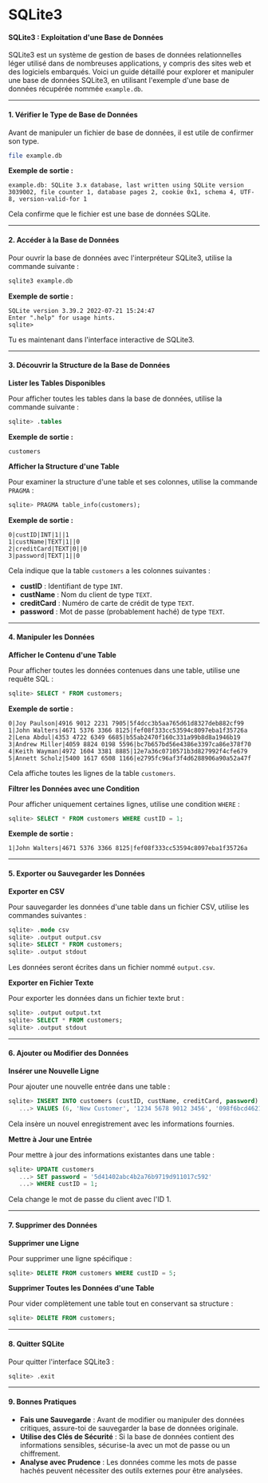 # SQLite3

#### **SQLite3 : Exploitation d'une Base de Données**

SQLite3 est un système de gestion de bases de données relationnelles léger utilisé dans de nombreuses applications, y compris des sites web et des logiciels embarqués. Voici un guide détaillé pour explorer et manipuler une base de données SQLite3, en utilisant l'exemple d'une base de données récupérée nommée `example.db`.

***

#### **1. Vérifier le Type de Base de Données**

Avant de manipuler un fichier de base de données, il est utile de confirmer son type.

```bash
file example.db
```

**Exemple de sortie :**

```plaintext
example.db: SQLite 3.x database, last written using SQLite version 3039002, file counter 1, database pages 2, cookie 0x1, schema 4, UTF-8, version-valid-for 1
```

Cela confirme que le fichier est une base de données SQLite.

***

#### **2. Accéder à la Base de Données**

Pour ouvrir la base de données avec l'interpréteur SQLite3, utilise la commande suivante :

```bash
sqlite3 example.db
```

**Exemple de sortie :**

```plaintext
SQLite version 3.39.2 2022-07-21 15:24:47
Enter ".help" for usage hints.
sqlite>
```

Tu es maintenant dans l'interface interactive de SQLite3.

***

#### **3. Découvrir la Structure de la Base de Données**

**Lister les Tables Disponibles**

Pour afficher toutes les tables dans la base de données, utilise la commande suivante :

```sql
sqlite> .tables
```

**Exemple de sortie :**

```plaintext
customers
```

**Afficher la Structure d'une Table**

Pour examiner la structure d'une table et ses colonnes, utilise la commande `PRAGMA` :

```sql
sqlite> PRAGMA table_info(customers);
```

**Exemple de sortie :**

```plaintext
0|custID|INT|1||1
1|custName|TEXT|1||0
2|creditCard|TEXT|0||0
3|password|TEXT|1||0
```

Cela indique que la table `customers` a les colonnes suivantes :

* **custID** : Identifiant de type `INT`.
* **custName** : Nom du client de type `TEXT`.
* **creditCard** : Numéro de carte de crédit de type `TEXT`.
* **password** : Mot de passe (probablement haché) de type `TEXT`.

***

#### **4. Manipuler les Données**

**Afficher le Contenu d'une Table**

Pour afficher toutes les données contenues dans une table, utilise une requête SQL :

```sql
sqlite> SELECT * FROM customers;
```

**Exemple de sortie :**

```plaintext
0|Joy Paulson|4916 9012 2231 7905|5f4dcc3b5aa765d61d8327deb882cf99
1|John Walters|4671 5376 3366 8125|fef08f333cc53594c8097eba1f35726a
2|Lena Abdul|4353 4722 6349 6685|b55ab2470f160c331a99b8d8a1946b19
3|Andrew Miller|4059 8824 0198 5596|bc7b657bd56e4386e3397ca86e378f70
4|Keith Wayman|4972 1604 3381 8885|12e7a36c0710571b3d827992f4cfe679
5|Annett Scholz|5400 1617 6508 1166|e2795fc96af3f4d6288906a90a52a47f
```

Cela affiche toutes les lignes de la table `customers`.

**Filtrer les Données avec une Condition**

Pour afficher uniquement certaines lignes, utilise une condition `WHERE` :

```sql
sqlite> SELECT * FROM customers WHERE custID = 1;
```

**Exemple de sortie :**

```plaintext
1|John Walters|4671 5376 3366 8125|fef08f333cc53594c8097eba1f35726a
```

***

#### **5. Exporter ou Sauvegarder les Données**

**Exporter en CSV**

Pour sauvegarder les données d'une table dans un fichier CSV, utilise les commandes suivantes :

```sql
sqlite> .mode csv
sqlite> .output output.csv
sqlite> SELECT * FROM customers;
sqlite> .output stdout
```

Les données seront écrites dans un fichier nommé `output.csv`.

**Exporter en Fichier Texte**

Pour exporter les données dans un fichier texte brut :

```sql
sqlite> .output output.txt
sqlite> SELECT * FROM customers;
sqlite> .output stdout
```

***

#### **6. Ajouter ou Modifier des Données**

**Insérer une Nouvelle Ligne**

Pour ajouter une nouvelle entrée dans une table :

```sql
sqlite> INSERT INTO customers (custID, custName, creditCard, password)
   ...> VALUES (6, 'New Customer', '1234 5678 9012 3456', '098f6bcd4621d373cade4e832627b4f6');
```

Cela insère un nouvel enregistrement avec les informations fournies.

**Mettre à Jour une Entrée**

Pour mettre à jour des informations existantes dans une table :

```sql
sqlite> UPDATE customers
   ...> SET password = '5d41402abc4b2a76b9719d911017c592'
   ...> WHERE custID = 1;
```

Cela change le mot de passe du client avec l'ID 1.

***

#### **7. Supprimer des Données**

**Supprimer une Ligne**

Pour supprimer une ligne spécifique :

```sql
sqlite> DELETE FROM customers WHERE custID = 5;
```

**Supprimer Toutes les Données d'une Table**

Pour vider complètement une table tout en conservant sa structure :

```sql
sqlite> DELETE FROM customers;
```

***

#### **8. Quitter SQLite**

Pour quitter l'interface SQLite3 :

```sql
sqlite> .exit
```

***

#### **9. Bonnes Pratiques**

* **Fais une Sauvegarde** : Avant de modifier ou manipuler des données critiques, assure-toi de sauvegarder la base de données originale.
* **Utilise des Clés de Sécurité** : Si la base de données contient des informations sensibles, sécurise-la avec un mot de passe ou un chiffrement.
* **Analyse avec Prudence** : Les données comme les mots de passe hachés peuvent nécessiter des outils externes pour être analysées.
